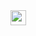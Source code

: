 <img src="![img3703](https://user-images.githubusercontent.com/77953699/219983517-f64af79e-8559-4643-9d23-8fa53aa3268d.jpeg)" alt="mypic"  height="24" width="25">
